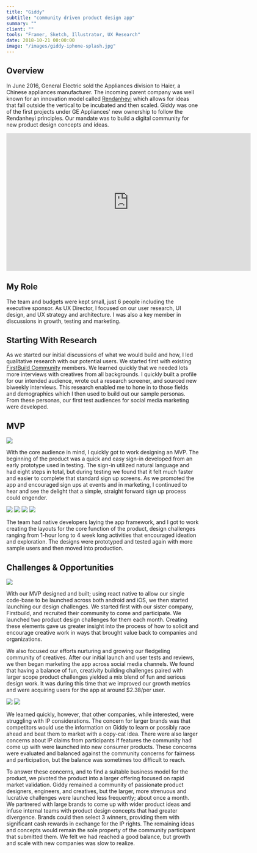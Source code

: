 ```yaml
---
title: "Giddy"
subtitle: "community driven product design app"
summary: ""
client: ""
tools: "Framer, Sketch, Illustrator, UX Research"
date: 2018-10-21 00:00:00
image: "/images/giddy-iphone-splash.jpg"
---
```


## Overview

In June 2016, General Electric sold the Appliances division to Haier, a Chinese appliances manufacturer. The incoming parent company was well known for an innovation model called [Rendanheyi](https://hbr.org/2018/11/the-end-of-bureaucracy) which allows for ideas that fall outside the vertical to be incubated and then scaled. Giddy was one of the first projects under GE Appliances' new ownership to follow the Rendanheyi principles. Our mandate was to build a digital community for new product design concepts and ideas.

<p><iframe src="https://player.vimeo.com/video/369319110" loading="lazy" width="640" height="360" frameborder="0" allowfullscreen></iframe></p>

## My Role

The team and budgets were kept small, just 6 people including the executive sponsor. As UX Director, I focused on our user research, UI design, and UX strategy and architecture. I was also a key member in discussions in growth, testing and marketing.

## Starting With Research

As we started our initial discussions of what we would build and how, I led qualitative research with our potential users. We started first with existing [FirstBuild Community](https://firstbuild.com/community) members. We learned quickly that we needed lots more interviews with creatives from all backgrounds. I quickly built a profile for our intended audience, wrote out a research screener, and sourced new biweekly interviews. This research enabled me to hone in to those fields and demographics which I then used to build out our sample personas. From these personas, our first test audiences for social media marketing were developed.

## MVP

![](/images/gidy-sign-up.gif)

With the core audience in mind, I quickly got to work designing an MVP. The beginning of the product was a quick and easy sign-in developed from an early prototype used in testing. The sign-in utilized natural language and had eight steps in total, but during testing we found that it felt much faster and easier to complete that standard sign up screens. As we promoted the app and encouraged sign ups at events and in marketing, I continued to hear and see the delight that a simple, straight forward sign up process could engender.

<div class="gallery" data-columns="4">
  <img src="/images/challenges-feed.jpg" />
  <img src="/images/challenge-detail.jpg" />
  <img src="/images/blank-entry.jpg" />
  <img src="/images/entry-confim.jpg" />
</div>

<p>The team had native developers laying the app framework, and I got to work creating the layouts for the core function of the product, design challenges ranging from 1-hour long to 4 week long activities that encouraged ideation and exploration. The designs were prototyped and tested again with more sample users and then moved into production.</p>

## Challenges & Opportunities

<div class="gallery-box">
  <div class="gallery">
    <img src="/images/smoker-challenge.jpg" loading="lazy">
  </div>
</div>

With our MVP designed and built; using react native to allow our single code-base to be launched across both android and iOS, we then started launching our design challenges. We started first with our sister company, Firstbuild, and recruited their community to come and participate. We launched two product design challenges for them each month. Creating these elements gave us greater insight into the process of how to solicit and encourage creative work in ways that brought value back to companies and organizations.

We also focused our efforts nurturing and growing our fledgeling community of creatives. After our initial launch and user tests and reviews, we then began marketing the app across social media channels. We found that having a balance of fun, creativity building challenges paired with larger scope product challenges yielded a mix blend of fun and serious design work. It was during this time that we improved our growth metrics and were acquiring users for the app at around \$2.38/per user.

<div class="gallery-box">
  <div class="gallery">
    <img src="/images/smoker-1.png" loading="lazy">
    <img src="/images/smoker-2.png" loading="lazy">
  </div>
</div>

We learned quickly, however, that other companies, while interested, were struggling with IP considerations. The concern for larger brands was that competitors would use the information on Giddy to learn or possibly race ahead and beat them to market with a copy-cat idea. There were also larger concerns about IP claims from participants if features the community had come up with were launched into new consumer products. These concerns were evaluated and balanced against the community concerns for fairness and participation, but the balance was sometimes too difficult to reach.

To answer these concerns, and to find a suitable business model for the product, we pivoted the product into a larger offering focused on rapid market validation. Giddy remained a community of passionate product designers, engineers, and creatives, but the larger, more strenuous and lucrative challenges were launched less frequently; about once a month. We partnered with large brands to come up with wider product ideas and infuse internal teams with product design concepts that had greater divergence. Brands could then select 3 winners, providing them with significant cash rewards in exchange for the IP rights. The remaining ideas and concepts would remain the sole property of the community participant that submitted them. We felt we had reached a good balance, but growth and scale with new companies was slow to realize.
